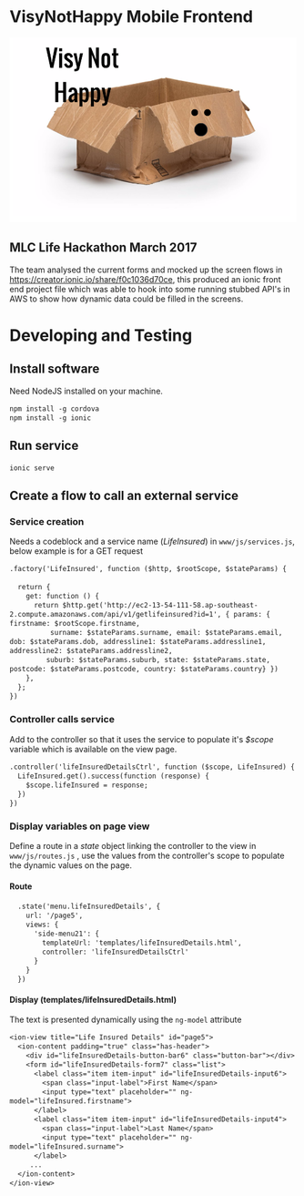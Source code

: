 # VisyNotHappy Mobile Frontend 

![VisyNotHappy](./media/visynothappy.png)

## MLC Life Hackathon March 2017

The team analysed the current forms and mocked up the screen flows in https://creator.ionic.io/share/f0c1036d70ce, this produced an ionic front end project file which was able to hook into some running stubbed API's in AWS to show how dynamic data could be filled in the screens.

# Developing and Testing 

## Install software

Need NodeJS installed on your machine.

```
npm install -g cordova
npm install -g ionic
```

## Run service

```
ionic serve
```

## Create a flow to call an external service

### Service creation

Needs a codeblock and a service name (*LifeInsured*) in `www/js/services.js`, below example is for a GET request

```
.factory('LifeInsured', function ($http, $rootScope, $stateParams) {

  return {
    get: function () {
      return $http.get('http://ec2-13-54-111-58.ap-southeast-2.compute.amazonaws.com/api/v1/getlifeinsured?id=1', { params: { firstname: $rootScope.firstname,
          surname: $stateParams.surname, email: $stateParams.email, dob: $stateParams.dob, addressline1: $stateParams.addressline1, addressline2: $stateParams.addressline2,
         suburb: $stateParams.suburb, state: $stateParams.state, postcode: $stateParams.postcode, country: $stateParams.country} })
    },
  };
})

```

### Controller calls service

Add to the controller so that it uses the service to populate it's *$scope* variable which is available on the view page.

```
.controller('lifeInsuredDetailsCtrl', function ($scope, LifeInsured) {
  LifeInsured.get().success(function (response) {
    $scope.lifeInsured = response;
  })
})
```

### Display variables on page view

Define a route in a *state* object linking the controller to the view in `www/js/routes.js` , use the values from the controller's scope to populate the dynamic values on the page.

#### Route
```
  .state('menu.lifeInsuredDetails', {
    url: '/page5',
    views: {
      'side-menu21': {
        templateUrl: 'templates/lifeInsuredDetails.html',
        controller: 'lifeInsuredDetailsCtrl'
      }
    }
  })
```

#### Display (templates/lifeInsuredDetails.html)

The text is presented dynamically using the `ng-model` attribute

```
<ion-view title="Life Insured Details" id="page5">
  <ion-content padding="true" class="has-header">
    <div id="lifeInsuredDetails-button-bar6" class="button-bar"></div>
    <form id="lifeInsuredDetails-form7" class="list">
      <label class="item item-input" id="lifeInsuredDetails-input6">
        <span class="input-label">First Name</span>
        <input type="text" placeholder="" ng-model="lifeInsured.firstname">     
      </label>
      <label class="item item-input" id="lifeInsuredDetails-input4">
        <span class="input-label">Last Name</span>
        <input type="text" placeholder="" ng-model="lifeInsured.surname">
      </label>
     ...
  </ion-content>
</ion-view>
```


